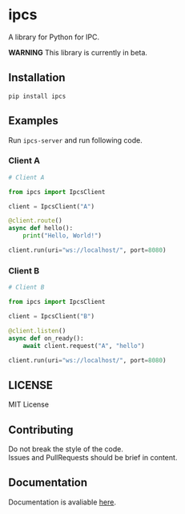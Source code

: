 # ipcs
A library for Python for IPC.  

**WARNING** This library is currently in beta.

## Installation
`pip install ipcs`

## Examples
Run `ipcs-server` and run following code.
### Client A
```python
# Client A

from ipcs import IpcsClient

client = IpcsClient("A")

@client.route()
async def hello():
    print("Hello, World!")

client.run(uri="ws://localhost/", port=8080)
```
### Client B
```python
# Client B

from ipcs import IpcsClient

client = IpcsClient("B")

@client.listen()
async def on_ready():
    await client.request("A", "hello")

client.run(uri="ws://localhost/", port=8080)
```

## LICENSE
MIT License

## Contributing
Do not break the style of the code.  
Issues and PullRequests should be brief in content.

## Documentation
Documentation is avaliable [here](https://ipcs.readthedocs.io/en/latest/).